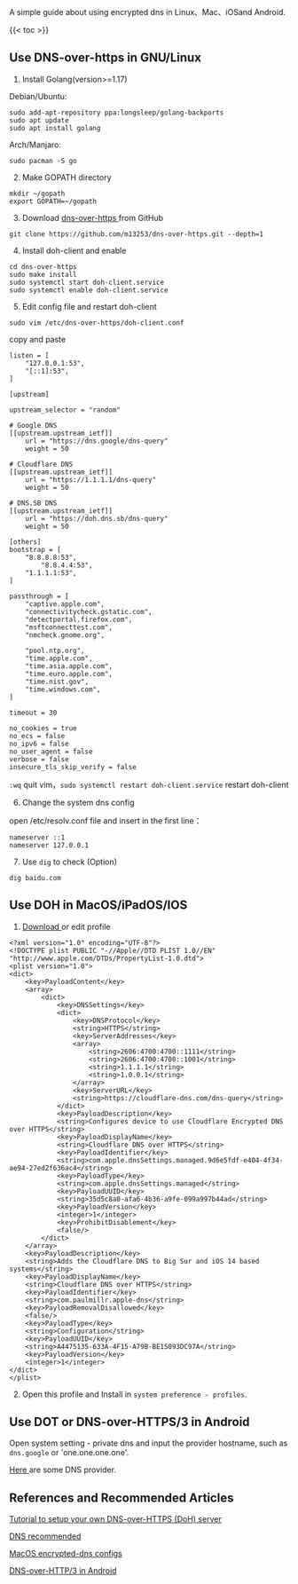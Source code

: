 
A simple guide about using encrypted dns in Linux、Mac、iOSand Android.

<!--more-->
{{< toc >}}

## Use DNS-over-https in GNU/Linux

1. Install Golang(version>=1.17)

Debian/Ubuntu:

```
sudo add-apt-repository ppa:longsleep/golang-backports
sudo apt update
sudo apt install golang
```

Arch/Manjaro:

`sudo pacman -S go`

2. Make GOPATH directory

```
mkdir ~/gopath
export GOPATH=~/gopath
```

3. Download [ dns-over-https ](https://github.com/m13253/dns-over-https) from GitHub

`git clone https://github.com/m13253/dns-over-https.git --depth=1`

4. Install doh-client and enable

```
cd dns-over-https
sudo make install
sudo systemctl start doh-client.service
sudo systemctl enable doh-client.service
```

5. Edit config file and restart doh-client

`sudo vim /etc/dns-over-https/doh-client.conf`

copy and paste

```
listen = [
    "127.0.0.1:53",
    "[::1]:53",
]

[upstream]

upstream_selector = "random"

# Google DNS
[[upstream.upstream_ietf]]
    url = "https://dns.google/dns-query"
    weight = 50

# Cloudflare DNS
[[upstream.upstream_ietf]]
    url = "https://1.1.1.1/dns-query"
    weight = 50

# DNS.SB DNS
[[upstream.upstream_ietf]]
    url = "https://doh.dns.sb/dns-query"
    weight = 50

[others]
bootstrap = [
    "8.8.8.8:53",
		"8.8.4.4:53",
    "1.1.1.1:53",
]

passthrough = [
    "captive.apple.com",
    "connectivitycheck.gstatic.com",
    "detectportal.firefox.com",
    "msftconnecttest.com",
    "nmcheck.gnome.org",

    "pool.ntp.org",
    "time.apple.com",
    "time.asia.apple.com",
    "time.euro.apple.com",
    "time.nist.gov",
    "time.windows.com",
]

timeout = 30

no_cookies = true
no_ecs = false
no_ipv6 = false
no_user_agent = false
verbose = false
insecure_tls_skip_verify = false
```

`:wq` quit vim，`sudo systemctl restart doh-client.service` restart doh-client

6. Change the system dns config

open /etc/resolv.conf file and insert in the first line：

```
nameserver ::1
nameserver 127.0.0.1
```

7. Use `dig` to check (Option)

`dig baidu.com`

## Use DOH in MacOS/iPadOS/IOS

1. [ Download ](https://raw.githubusercontent.com/paulmillr/encrypted-dns/master/profiles/cloudflare-https.mobileconfig) or edit profile

```
<?xml version="1.0" encoding="UTF-8"?>
<!DOCTYPE plist PUBLIC "-//Apple//DTD PLIST 1.0//EN" "http://www.apple.com/DTDs/PropertyList-1.0.dtd">
<plist version="1.0">
<dict>
	<key>PayloadContent</key>
	<array>
		<dict>
			<key>DNSSettings</key>
			<dict>
				<key>DNSProtocol</key>
				<string>HTTPS</string>
				<key>ServerAddresses</key>
				<array>
					<string>2606:4700:4700::1111</string>
					<string>2606:4700:4700::1001</string>
					<string>1.1.1.1</string>
					<string>1.0.0.1</string>
				</array>
				<key>ServerURL</key>
				<string>https://cloudflare-dns.com/dns-query</string>
			</dict>
			<key>PayloadDescription</key>
			<string>Configures device to use Cloudflare Encrypted DNS over HTTPS</string>
			<key>PayloadDisplayName</key>
			<string>Cloudflare DNS over HTTPS</string>
			<key>PayloadIdentifier</key>
			<string>com.apple.dnsSettings.managed.9d6e5fdf-e404-4f34-ae94-27ed2f636ac4</string>
			<key>PayloadType</key>
			<string>com.apple.dnsSettings.managed</string>
			<key>PayloadUUID</key>
			<string>35d5c8a0-afa6-4b36-a9fe-099a997b44ad</string>
			<key>PayloadVersion</key>
			<integer>1</integer>
			<key>ProhibitDisablement</key>
			<false/>
		</dict>
	</array>
	<key>PayloadDescription</key>
	<string>Adds the Cloudflare DNS to Big Sur and iOS 14 based systems</string>
	<key>PayloadDisplayName</key>
	<string>Cloudflare DNS over HTTPS</string>
	<key>PayloadIdentifier</key>
	<string>com.paulmillr.apple-dns</string>
	<key>PayloadRemovalDisallowed</key>
	<false/>
	<key>PayloadType</key>
	<string>Configuration</string>
	<key>PayloadUUID</key>
	<string>A4475135-633A-4F15-A79B-BE15093DC97A</string>
	<key>PayloadVersion</key>
	<integer>1</integer>
</dict>
</plist>
```

2. Open this profile and Install in `system preference - profiles`.

## Use DOT or DNS-over-HTTPS/3 in Android

Open system setting - private dns and input the provider hostname, such as `dns.google` or 'one.one.one.one'.

[ Here ](https://blog.diing.uk/post/dns/) are some DNS provider.

## References and Recommended Articles

[ Tutorial to setup your own DNS-over-HTTPS (DoH) server ](https://www.aaflalo.me/2018/10/tutorial-setup-dns-over-https-server/)

[ DNS recommended ](https://blog.diing.uk/post/dns/)

[ MacOS encrypted-dns configs ](https://github.com/paulmillr/encrypted-dns)

[ DNS-over-HTTP/3 in Android ](https://security.googleblog.com/2022/07/dns-over-http3-in-android.html)
